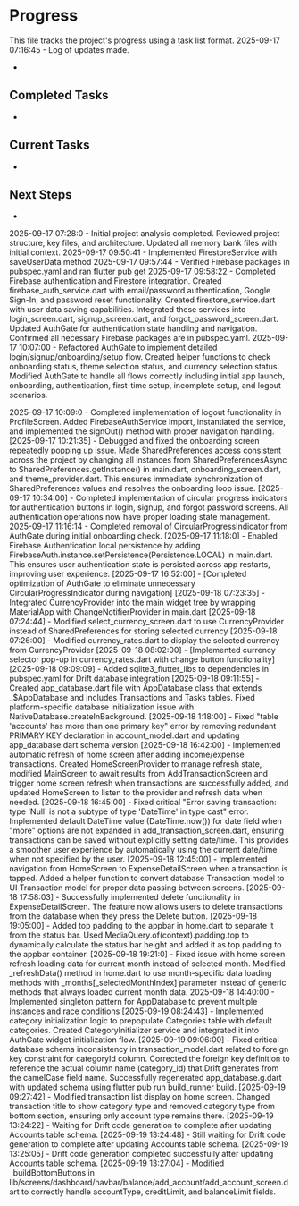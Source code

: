 # Progress

This file tracks the project's progress using a task list format.
2025-09-17 07:16:45 - Log of updates made.

*

## Completed Tasks

*   

## Current Tasks

*   

## Next Steps

*
2025-09-17 07:28:0 - Initial project analysis completed. Reviewed project structure, key files, and architecture. Updated all memory bank files with initial context.
2025-09-17 09:50:41 - Implemented FirestoreService with saveUserData method
2025-09-17 09:57:44 - Verified Firebase packages in pubspec.yaml and ran flutter pub get
2025-09-17 09:58:22 - Completed Firebase authentication and Firestore integration. Created firebase_auth_service.dart with email/password authentication, Google Sign-In, and password reset functionality. Created firestore_service.dart with user data saving capabilities. Integrated these services into login_screen.dart, signup_screen.dart, and forgot_password_screen.dart. Updated AuthGate for authentication state handling and navigation. Confirmed all necessary Firebase packages are in pubspec.yaml.
2025-09-17 10:07:00 - Refactored AuthGate to implement detailed login/signup/onboarding/setup flow. Created helper functions to check onboarding status, theme selection status, and currency selection status. Modified AuthGate to handle all flows correctly including initial app launch, onboarding, authentication, first-time setup, incomplete setup, and logout scenarios.
    
2025-09-17 10:09:0 - Completed implementation of logout functionality in ProfileScreen. Added FirebaseAuthService import, instantiated the service, and implemented the signOut() method with proper navigation handling.
[2025-09-17 10:21:35] - Debugged and fixed the onboarding screen repeatedly popping up issue. Made SharedPreferences access consistent across the project by changing all instances from SharedPreferencesAsync to SharedPreferences.getInstance() in main.dart, onboarding_screen.dart, and theme_provider.dart. This ensures immediate synchronization of SharedPreferences values and resolves the onboarding loop issue.
[2025-09-17 10:34:00] - Completed implementation of circular progress indicators for authentication buttons in login, signup, and forgot password screens. All authentication operations now have proper loading state management.
2025-09-17 11:16:14 - Completed removal of CircularProgressIndicator from AuthGate during initial onboarding check.
[2025-09-17 11:18:0] - Enabled Firebase Authentication local persistence by adding FirebaseAuth.instance.setPersistence(Persistence.LOCAL) in main.dart. This ensures user authentication state is persisted across app restarts, improving user experience.
[2025-09-17 16:52:00] - [Completed optimization of AuthGate to eliminate unnecessary CircularProgressIndicator during navigation]
[2025-09-18 07:23:35] - Integrated CurrencyProvider into the main widget tree by wrapping MaterialApp with ChangeNotifierProvider in main.dart
[2025-09-18 07:24:44] - Modified select_currency_screen.dart to use CurrencyProvider instead of SharedPreferences for storing selected currency
[2025-09-18 07:26:00] - Modified currency_rates.dart to display the selected currency from CurrencyProvider
[2025-09-18 08:02:00] - [Implemented currency selector pop-up in currency_rates.dart with change button functionality]
[2025-09-18 09:09:09] - Added sqlite3_flutter_libs to dependencies in pubspec.yaml for Drift database integration
[2025-09-18 09:11:55] - Created app_database.dart file with AppDatabase class that extends _$AppDatabase and includes Transactions and Tasks tables. Fixed platform-specific database initialization issue with NativeDatabase.createInBackground.
[2025-09-18 1:18:00] - Fixed "table 'accounts' has more than one primary key" error by removing redundant PRIMARY KEY declaration in account_model.dart and updating app_database.dart schema version
[2025-09-18 16:42:00] - Implemented automatic refresh of home screen after adding income/expense transactions. Created HomeScreenProvider to manage refresh state, modified MainScreen to await results from AddTransactionScreen and trigger home screen refresh when transactions are successfully added, and updated HomeScreen to listen to the provider and refresh data when needed.
[2025-09-18 16:45:00] - Fixed critical "Error saving transaction: type 'Null' is not a subtype of type 'DateTime' in type cast" error. Implemented default DateTime value (DateTime.now()) for date field when "more" options are not expanded in add_transaction_screen.dart, ensuring transactions can be saved without explicitly setting date/time. This provides a smoother user experience by automatically using the current date/time when not specified by the user.
[2025-09-18 12:45:00] - Implemented navigation from HomeScreen to ExpenseDetailScreen when a transaction is tapped. Added a helper function to convert database Transaction model to UI Transaction model for proper data passing between screens.
[2025-09-18 17:58:03] - Successfully implemented delete functionality in ExpenseDetailScreen. The feature now allows users to delete transactions from the database when they press the Delete button.
[2025-09-18 19:05:00] - Added top padding to the appbar in home.dart to separate it from the status bar. Used MediaQuery.of(context).padding.top to dynamically calculate the status bar height and added it as top padding to the appbar container.
[2025-09-18 19:21:0] - Fixed issue with home screen refresh loading data for current month instead of selected month. Modified _refreshData() method in home.dart to use month-specific data loading methods with _months[_selectedMonthIndex] parameter instead of generic methods that always loaded current month data.
2025-09-18 14:40:00 - Implemented singleton pattern for AppDatabase to prevent multiple instances and race conditions
[2025-09-19 08:24:43] - Implemented category initialization logic to prepopulate Categories table with default categories. Created CategoryInitializer service and integrated it into AuthGate widget initialization flow.
[2025-09-19 09:06:00] - Fixed critical database schema inconsistency in transaction_model.dart related to foreign key constraint for categoryId column. Corrected the foreign key definition to reference the actual column name (category_id) that Drift generates from the camelCase field name. Successfully regenerated app_database.g.dart with updated schema using flutter pub run build_runner build.
[2025-09-19 09:27:42] - Modified transaction list display on home screen. Changed transaction title to show category type and removed category type from bottom section, ensuring only account type remains there.
[2025-09-19 13:24:22] - Waiting for Drift code generation to complete after updating Accounts table schema.
[2025-09-19 13:24:48] - Still waiting for Drift code generation to complete after updating Accounts table schema.
[2025-09-19 13:25:05] - Drift code generation completed successfully after updating Accounts table schema.
[2025-09-19 13:27:04] - Modified _buildBottomButtons in lib/screens/dashboard/navbar/balance/add_account/add_account_screen.dart to correctly handle accountType, creditLimit, and balanceLimit fields.